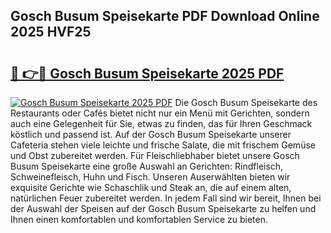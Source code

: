 ## Gosch Busum Speisekarte PDF Download Online 2025 HVF25

# <h2><a href="http://gcdyew1.nevu.top/?p=Gosch+Busum+Speisekarte">🔗 👉🔴 Gosch Busum Speisekarte 2025 PDF</a></h2>

[![Gosch Busum Speisekarte 2025 PDF](https://i.imgur.com/dBaPXMq.png)](http://gcdyew1.nevu.top/?p=Gosch+Busum+Speisekarte)
Die Gosch Busum Speisekarte des Restaurants oder Cafés bietet nicht nur ein Menü mit Gerichten, sondern auch eine Gelegenheit für Sie, etwas zu finden, das für Ihren Geschmack köstlich und passend ist. Auf der Gosch Busum Speisekarte unserer Cafeteria stehen viele leichte und frische Salate, die mit frischem Gemüse und Obst zubereitet werden. Für Fleischliebhaber bietet unsere Gosch Busum Speisekarte eine große Auswahl an Gerichten: Rindfleisch, Schweinefleisch, Huhn und Fisch. Unseren Auserwählten bieten wir exquisite Gerichte wie Schaschlik und Steak an, die auf einem alten, natürlichen Feuer zubereitet werden. In jedem Fall sind wir bereit, Ihnen bei der Auswahl der Speisen auf der Gosch Busum Speisekarte zu helfen und Ihnen einen komfortablen und komfortablen Service zu bieten.
